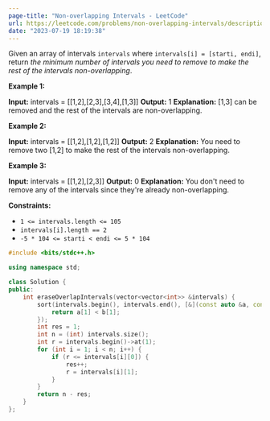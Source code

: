 ```yaml
---
page-title: "Non-overlapping Intervals - LeetCode"
url: https://leetcode.com/problems/non-overlapping-intervals/description/
date: "2023-07-19 18:19:38"
---
```

Given an array of intervals `intervals` where `intervals[i] = [starti, endi]`, return *the minimum number of intervals you need to remove to make the rest of the intervals non-overlapping*.

**Example 1:**

**Input:** intervals = \[\[1,2\],\[2,3\],\[3,4\],\[1,3\]\]
**Output:** 1
**Explanation:** \[1,3\] can be removed and the rest of the intervals are non-overlapping.

**Example 2:**

**Input:** intervals = \[\[1,2\],\[1,2\],\[1,2\]\]
**Output:** 2
**Explanation:** You need to remove two \[1,2\] to make the rest of the intervals non-overlapping.

**Example 3:**

**Input:** intervals = \[\[1,2\],\[2,3\]\]
**Output:** 0
**Explanation:** You don't need to remove any of the intervals since they're already non-overlapping.

**Constraints:**

-   `1 <= intervals.length <= 105`
-   `intervals[i].length == 2`
-   `-5 * 104 <= starti < endi <= 5 * 104`
```cpp
#include <bits/stdc++.h>

using namespace std;

class Solution {
public:
    int eraseOverlapIntervals(vector<vector<int>> &intervals) {
        sort(intervals.begin(), intervals.end(), [&](const auto &a, const auto &b) {
            return a[1] < b[1];
        });
        int res = 1;
        int n = (int) intervals.size();
        int r = intervals.begin()->at(1);
        for (int i = 1; i < n; i++) {
            if (r <= intervals[i][0]) {
                res++;
                r = intervals[i][1];
            }
        }
        return n - res;
    }
};
```